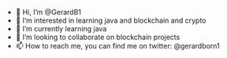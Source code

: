 - 👋 Hi, I’m @GerardB1
- 👀 I’m interested in learning java and blockchain and crypto
- 🌱 I’m currently learning java
- 💞️ I’m looking to collaborate on blockchain projects 
- 📫 How to reach me, you can find me on twitter: @gerardborn1

<!---
GerardB1/GerardB1 is a ✨ special ✨ repository because its `README.md` (this file) appears on your GitHub profile.
You can click the Preview link to take a look at your changes.
--->
